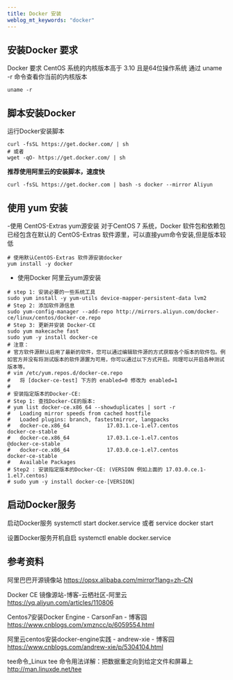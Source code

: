 ```yaml
---
title: Docker 安装 
weblog_mt_keywords: "docker"
---
```


## 安装Docker 要求
Docker 要求 CentOS 系统的内核版本高于 3.10 且是64位操作系统
通过 uname -r 命令查看你当前的内核版本

``` shell
uname -r
```

## 脚本安装Docker
运行Docker安装脚本

``` shell
curl -fsSL https://get.docker.com/ | sh 
# 或者
wget -qO- https://get.docker.com/ | sh
```

**推荐使用阿里云的安装脚本，速度快**

``` shell
curl -fsSL https://get.docker.com | bash -s docker --mirror Aliyun
```


## 使用 yum 安装

-使用 CentOS-Extras yum源安装
对于CentOS 7 系统，Docker 软件包和依赖包已经包含在默认的 CentOS-Extras 软件源里，可以直接yum命令安装,但是版本较低

``` shell
# 使用默认CentOS-Extras 软件源安装docker
yum install -y docker
```
- 使用Docker 阿里云yum源安装

``` shell
# step 1: 安装必要的一些系统工具
sudo yum install -y yum-utils device-mapper-persistent-data lvm2
# Step 2: 添加软件源信息
sudo yum-config-manager --add-repo http://mirrors.aliyun.com/docker-ce/linux/centos/docker-ce.repo
# Step 3: 更新并安装 Docker-CE
sudo yum makecache fast
sudo yum -y install docker-ce
# 注意：
# 官方软件源默认启用了最新的软件，您可以通过编辑软件源的方式获取各个版本的软件包。例如官方并没有将测试版本的软件源置为可用，你可以通过以下方式开启。同理可以开启各种测试版本等。
# vim /etc/yum.repos.d/docker-ce.repo
#   将 [docker-ce-test] 下方的 enabled=0 修改为 enabled=1
#
# 安装指定版本的Docker-CE:
# Step 1: 查找Docker-CE的版本:
# yum list docker-ce.x86_64 --showduplicates | sort -r
#   Loading mirror speeds from cached hostfile
#   Loaded plugins: branch, fastestmirror, langpacks
#   docker-ce.x86_64            17.03.1.ce-1.el7.centos            docker-ce-stable
#   docker-ce.x86_64            17.03.1.ce-1.el7.centos            @docker-ce-stable
#   docker-ce.x86_64            17.03.0.ce-1.el7.centos            docker-ce-stable
#   Available Packages
# Step2 : 安装指定版本的Docker-CE: (VERSION 例如上面的 17.03.0.ce.1-1.el7.centos)
# sudo yum -y install docker-ce-[VERSION]
```

## 启动Docker服务

启动Docker服务
systemctl start docker.service 或者 service docker start


设置Docker服务开机自启
systemctl enable docker.service


## 参考资料

阿里巴巴开源镜像站
https://opsx.alibaba.com/mirror?lang=zh-CN

Docker CE 镜像源站-博客-云栖社区-阿里云
https://yq.aliyun.com/articles/110806

Centos7安装Docker Engine - CarsonFan - 博客园
https://www.cnblogs.com/xmzncc/p/6059554.html

阿里云centos安装docker-engine实践 - andrew-xie - 博客园
https://www.cnblogs.com/andrew-xie/p/5304104.html

tee命令_Linux tee 命令用法详解：把数据重定向到给定文件和屏幕上
http://man.linuxde.net/tee
